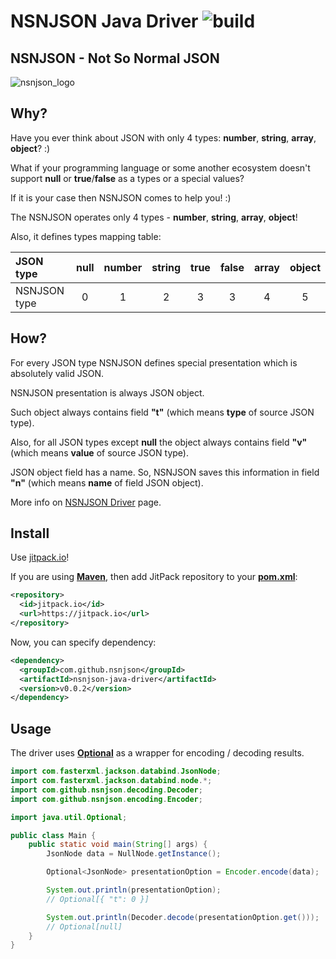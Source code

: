 # NSNJSON Java Driver ![build](https://circleci.com/gh/nsnjson/nsnjson-java-driver/tree/master.svg?style=shield&circle-token=c91e2eba8de5af7a91c989724823c5027a5fd21f)
## NSNJSON - Not So Normal JSON

![nsnjson_logo](https://raw.githubusercontent.com/wiki/nsnjson/nsnjson-driver/images/nsnjson_logo.png)

## Why?

Have you ever think about JSON with only 4 types: **number**, **string**, **array**, **object**? :)

What if your programming language or some another ecosystem doesn't support **null** or **true**/**false** as a types or a special values?

If it is your case then NSNJSON comes to help you! :)

The NSNJSON operates only 4 types - **number**, **string**, **array**, **object**!

Also, it defines types mapping table:

| JSON type    | null   | number | string | true   | false  | array  | object |
|:-------------|:------:|:------:|:------:|:------:|:------:|:------:|:------:|
| NSNJSON type | 0      | 1      | 2      | 3      | 3      | 4      | 5      |


## How?

For every JSON type NSNJSON defines special presentation which is absolutely valid JSON.

NSNJSON presentation is always JSON object.

Such object always contains field **"t"** (which means **type** of source JSON type).

Also, for all JSON types except **null** the object always contains field **"v"** (which means **value** of source JSON type).

JSON object field has a name. So, NSNJSON saves this information in field **"n"** (which means **name** of field JSON object).

More info on <a href="https://github.com/nsnjson/nsnjson-driver">NSNJSON Driver</a> page.

## Install

Use [jitpack.io](https://jitpack.io)!

If you are using [**Maven**](http://maven.apache.org), then add JitPack repository to your [**pom.xml**](http://maven.apache.org/ref/3.3.3/maven-model/maven.html):
```xml  
<repository>
  <id>jitpack.io</id>
  <url>https://jitpack.io</url>
</repository>
```
Now, you can specify dependency:
```xml
<dependency>
  <groupId>com.github.nsnjson</groupId>
  <artifactId>nsnjson-java-driver</artifactId>
  <version>v0.0.2</version>
</dependency>
```

## Usage

The driver uses [**Optional<T>**](https://docs.oracle.com/javase/8/docs/api/java/util/Optional.html) as a wrapper for encoding / decoding results.
```java
import com.fasterxml.jackson.databind.JsonNode;
import com.fasterxml.jackson.databind.node.*;
import com.github.nsnjson.decoding.Decoder;
import com.github.nsnjson.encoding.Encoder;

import java.util.Optional;

public class Main {
    public static void main(String[] args) {
        JsonNode data = NullNode.getInstance();

        Optional<JsonNode> presentationOption = Encoder.encode(data);

        System.out.println(presentationOption);
        // Optional[{ "t": 0 }]

        System.out.println(Decoder.decode(presentationOption.get()));
        // Optional[null]
    }
}
```